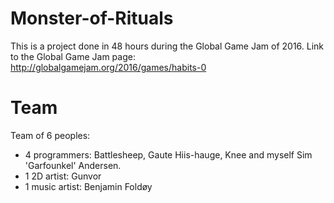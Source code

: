 # Monster-of-Rituals
This is a project done in 48 hours during the Global Game Jam of 2016.
Link to the Global Game Jam page: http://globalgamejam.org/2016/games/habits-0

# Team
Team of 6 peoples: 
- 4 programmers: Battlesheep, Gaute Hiis-hauge, Knee and myself Sim 'Garfounkel' Andersen.
- 1 2D artist: Gunvor
- 1 music artist: Benjamin Foldøy
